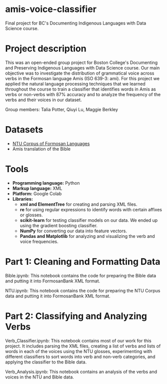 # amis-voice-classifier
Final project for BC's Documenting Indigenous Languages with Data Science course.

# Project description
This was an open-ended group project for Boston College's Documenting and Preserving Indigenous Languages with Data Science course. Our main objective was to investigate the distribution of grammatical voice across verbs in the Formosan language Amis (ISO 639-3: ami). For this project we applied the natural language processing techniques that we learned throughout the course to train a classifier that identifies words in Amis as verbs or non-verbs with 87% accuracy and to analyze the frequency of the verbs and their voices in our dataset.

Group members: Talia Potter, Qiuyi Lu, Maggie Berkley

# Datasets 
* [NTU Corpus of Formosan Languages](https://corpus.linguistics.ntu.edu.tw/#/)
* Amis translation of the Bible

# Tools
* **Programming language:** Python
* **Markup language:** XML
* **Platform:** Google Colab
* **Libraries:**
  * **xml and ElementTree** for creating and parsing XML files. 
  * **re** for using regular expressions to identify words with certain affixes or glosses.
  * **scikit-learn** for testing classifier models on our data. We ended up using the gradient boosting classifier.
  * **NumPy** for converting our data into feature vectors.
  * **Pandas and Matplotlib** for analyzing and visualizing the verb and voice frequencies.

# Part 1: Cleaning and Formatting Data
Bible.ipynb: This notebook contains the code for preparing the Bible data and putting it into FormosanBank XML format.

NTU.ipynb: This notebook contains the code for preparing the NTU Corpus data and putting it into FormosanBank XML format.

# Part 2: Classifying and Analyzing Verbs
Verb_Classifier.ipynb: This notebook contains most of our work for this project. It includes parsing the XML files, creating a list of verbs and lists of words in each of the voices using the NTU glosses, experimenting with different classifiers to sort words into verb and non-verb categories, and applying the classifier to the Bible data.

Verb_Analysis.ipynb: This notebook contains an analysis of the verbs and voices in the NTU and Bible data.
